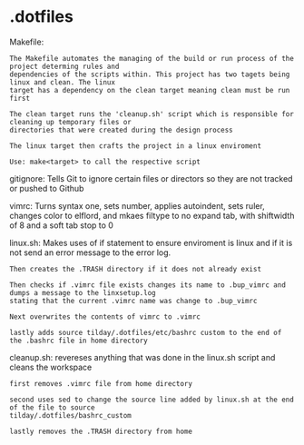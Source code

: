 # .dotfiles

Makefile:

	The Makefile automates the managing of the build or run process of the project determing rules and 
	dependencies of the scripts within. This project has two tagets being linux and clean. The linux 
	target has a dependency on the clean target meaning clean must be run first
		
	The clean target runs the 'cleanup.sh' script which is responsible for cleaning up temporary files or 
	directories that were created during the design process

	The linux target then crafts the project in a linux enviroment

	Use: make<target> to call the respective script

gitignore:
	Tells Git to ignore certain files or directors so they are not tracked or pushed to Github

vimrc:
	Turns syntax one, sets number, applies autoindent, sets ruler, changes color to elflord, and mkaes filtype
	to no expand tab, with shiftwidth of 8 and a soft tab stop to 0

linux.sh:
	Makes uses of if statement to ensure enviroment is linux and if it is not send an error message to the error 
	log.

	Then creates the .TRASH directory if it does not already exist

	Then checks if .vimrc file exists changes its name to .bup_vimrc and dumps a message to the linxsetup.log 
	stating that the current .vimrc name was change to .bup_vimrc

	Next overwrites the contents of vimrc to .vimrc

	lastly adds source tilday/.dotfiles/etc/bashrc custom to the end of the .bashrc file in home directory

cleanup.sh:
	revereses anything that was done in the linux.sh script and cleans the workspace

	first removes .vimrc file from home directory
	
	second uses sed to change the source line added by linux.sh at the end of the file to source
	tilday/.dotfiles/bashrc_custom

	lastly removes the .TRASH directory from home 

